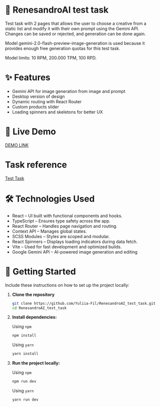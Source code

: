 # 🤖 RenesandroAI test task

Test task with 2 pages that allows the user to choose a creative from a static list and modify it with their own prompt using the Gemini API. Changes can be saved or rejected, and generation can be done again.

Model gemini-2.0-flash-preview-image-generation is used because it provides enough free generation quotas for this test task.

Model limits: 10 RPM, 200.000 TPM, 100 RPD.

# ✨ Features

- Gemini API for image generation from image and prompt
- Desktop version of design
- Dynamic routing with React Router
- Custom products slider
- Loading spinners and skeletons for better UX

# 🔗 Live Demo

[DEMO LINK](https://renesandroaitesttask.vercel.app/)

# Task reference

[Test Task](https://renesandro.notion.site/TZ-Front-26f76d62747280f0ac3ec57daad4f8c6)

# 🛠️ Technologies Used

- React – UI built with functional components and hooks.
- TypeScript – Ensures type safety across the app.
- React Router – Handles page navigation and routing.
- Context API – Manages global states.
- SCSS Modules – Styles are scoped and modular.
- React Spinners – Displays loading indicators during data fetch.
- Vite – Used for fast development and optimized builds.
- Google Gemini API – AI-powered image generation and editing

# 🚀 Getting Started

Include these instructions on how to set up the project locally:

1. **Clone the repository**

   ```bash
   git clone https://github.com/Yuliia-Fil/RenesandroAI_test_task.git
   cd RenesandroAI_test_task

   ```

2. **Install dependencies:**

   Using `npm`

   ```bash
   npm install

   ```

   Using `yarn`

   ```bash
   yarn install
   ```

3. **Run the project locally:**

   Using `npm`

   ```bash
   npm run dev

   ```

   Using `yarn`

   ```bash
   yarn run dev
   ```
